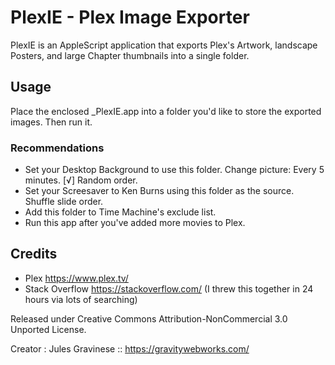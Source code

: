 # PlexIE - Plex Image Exporter

PlexIE is an AppleScript application that exports Plex's Artwork, landscape Posters, and large Chapter thumbnails into a single folder.

## Usage

Place the enclosed _PlexIE.app into a folder you'd like to store the exported images. Then run it.

### Recommendations

- Set your Desktop Background to use this folder. Change picture: Every 5 minutes. [√] Random order.
- Set your Screesaver to Ken Burns using this folder as the source. Shuffle slide order.
- Add this folder to Time Machine's exclude list.
- Run this app after you've added more movies to Plex.

## Credits

- Plex https://www.plex.tv/
- Stack Overflow https://stackoverflow.com/ (I threw this together in 24 hours via lots of searching)

Released under Creative Commons Attribution-NonCommercial 3.0 Unported License.

Creator : Jules Gravinese :: https://gravitywebworks.com/